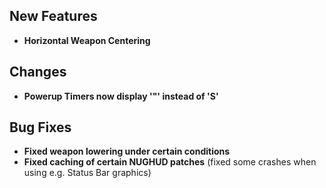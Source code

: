 ## New Features

- **Horizontal Weapon Centering**

## Changes

- **Powerup Timers now display '"' instead of 'S'**

## Bug Fixes

- **Fixed weapon lowering under certain conditions**
- **Fixed caching of certain NUGHUD patches** (fixed some crashes when using e.g. Status Bar graphics)
